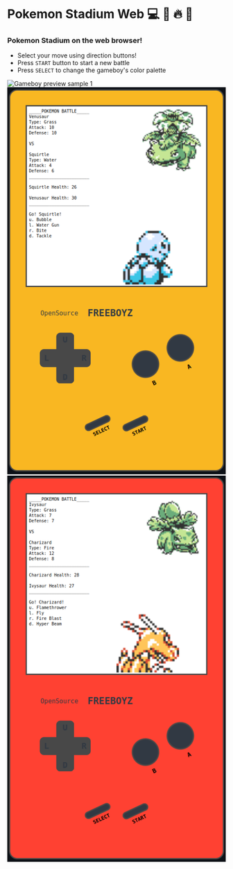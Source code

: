 # Pokemon Stadium Web :computer: :penguin: :fire: :dragon:
### Pokemon Stadium on the web browser!

- Select your move using direction buttons!
- Press `START` button to start a new battle
- Press `SELECT` to change the gameboy's color palette


<p>
    <img src="public/img/sample.png" alt="Gameboy preview sample 1">
    <img src="public/img/sample2.png" alt="Gameboy preview sample 2">
    <img src="public/img/sample3.png" alt="Gameboy preview sample 3">
</p>
